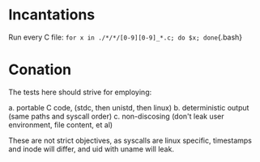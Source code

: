 
# Incantations

Run every C file: `for x in ./*/*/[0-9][0-9]_*.c; do $x; done`{.bash}

# Conation

The tests here should strive for employing:

a. portable C code, (stdc, then unistd, then linux)
b. deterministic output (same paths and syscall order)
c. non-discosing (don't leak user environment, file content, et al)

These are not strict objectives, as syscalls are linux specific, timestamps and
inode will differ, and uid with uname will leak.
